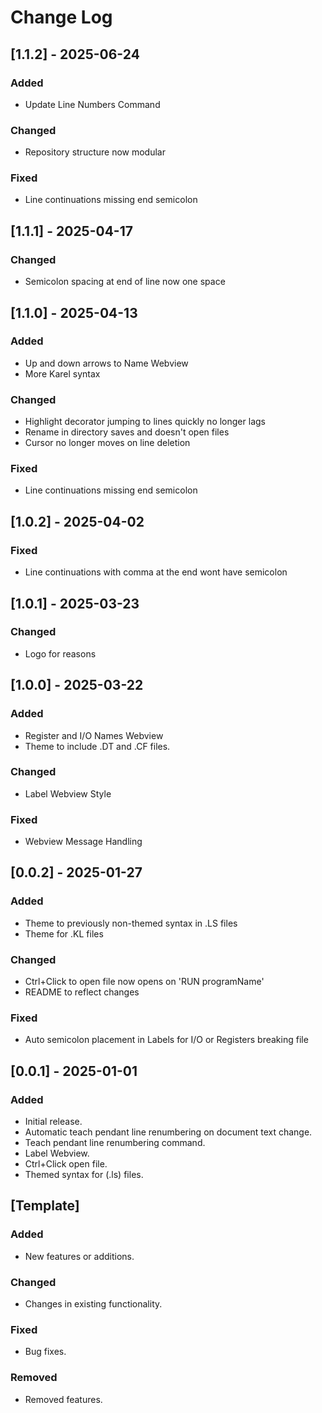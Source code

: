 # Change Log

## [1.1.2] - 2025-06-24
### Added
- Update Line Numbers Command

### Changed
- Repository structure now modular

### Fixed
- Line continuations missing end semicolon

## [1.1.1] - 2025-04-17
### Changed
- Semicolon spacing at end of line now one space

## [1.1.0] - 2025-04-13
### Added
- Up and down arrows to Name Webview
- More Karel syntax

### Changed
- Highlight decorator jumping to lines quickly no longer lags
- Rename in directory saves and doesn't open files
- Cursor no longer moves on line deletion

### Fixed
- Line continuations missing end semicolon

## [1.0.2] - 2025-04-02
### Fixed
- Line continuations with comma at the end wont have semicolon

## [1.0.1] - 2025-03-23
### Changed
- Logo for reasons

## [1.0.0] - 2025-03-22
### Added
- Register and I/O Names Webview
- Theme to include .DT and .CF files.

### Changed
- Label Webview Style

### Fixed
- Webview Message Handling

## [0.0.2] - 2025-01-27
### Added
- Theme to previously non-themed syntax in .LS files
- Theme for .KL files

### Changed
- Ctrl+Click to open file now opens on 'RUN programName'
- README to reflect changes

### Fixed
- Auto semicolon placement in Labels for I/O or Registers breaking file

## [0.0.1] - 2025-01-01
### Added
- Initial release.
- Automatic teach pendant line renumbering on document text change.
- Teach pendant line renumbering command.
- Label Webview.
- Ctrl+Click open file.
- Themed syntax for (.ls) files.

## [Template]
### Added
- New features or additions.

### Changed
- Changes in existing functionality.

### Fixed
- Bug fixes.

### Removed
- Removed features.